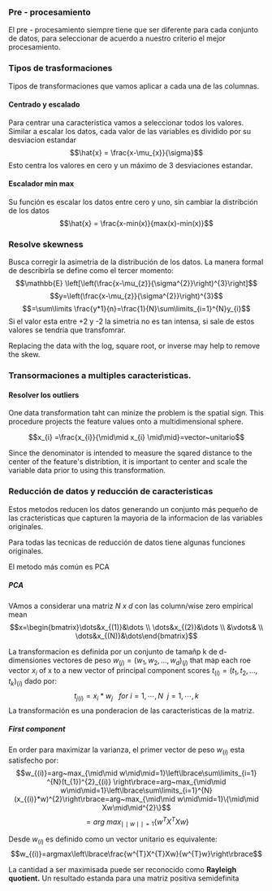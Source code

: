 ### Pre - procesamiento
El pre - procesamiento siempre tiene que ser diferente para cada conjunto de datos, para seleccionar de acuerdo a nuestro criterio el mejor procesamiento.

### Tipos de trasformaciones

Tipos de transformaciones que vamos aplicar a cada una de las columnas.

#### Centrado y escalado
Para centrar una caracteristica vamos a seleccionar todos los valores. Similar a escalar los datos, cada valor de las variables es dividido por su desviacion estandar 
$$\hat{x} = \frac{x-\mu_{x}}{\sigma}$$
Esto centra los valores en cero y un máximo de 3 desviaciones estandar.

#### Escalador min max
Su función es escalar los datos entre cero y uno, sin cambiar la distribción de los datos
$$\hat{x} = \frac{x-min(x)}{max(x)-min(x)}$$

### Resolve skewness
Busca corregir la asimetria de la distribución de los datos. La manera formal de describirla se define como el tercer momento:
$$\mathbb{E} \left[\left(\frac{x-\mu_{z}}{\sigma^{2}}\right)^{3}\right]$$
$$y=\left(\frac{x-\mu_{z}}{\sigma^{2}}\right)^{3}$$
$$=\sum\limits \frac{y*1}{n}=\frac{1}{N}\sum\limits_{i=1}^{N}y_{i}$$
Si el valor esta entre +2 y -2 la simetria no es tan intensa, si sale de estos valores se tendría que transfomrar.

Replacing the data with the log, square root, or inverse may help to remove the skew.

### Transormaciones a multiples caracteristicas.
#### Resolver los outliers
One data transformation taht can minize the problem is the spatial sign. This procedure projects the feature values onto a multidimensional sphere.

$$x_{i} =\frac{x_{i}}{\mid\mid x_{i} \mid\mid}=vector~unitario$$

Since the denominator is intended to measure the sqared distance to the center of the feature's distribtion, it is important to center and scale the variable data prior to using this transformation.

### Reducción de datos y reducción de caracteristicas
Estos metodos reducen los datos generando un conjunto más pequeño de las cracteristicas que capturen la mayoria de la informacion de las variables originales.

Para todas las tecnicas de reducción de datos tiene algunas funciones originales.

El metodo más común es PCA

##### PCA
VAmos a considerar una matriz $N~x~d$ con las column/wise zero empirical mean
$$x=\begin{bmatrix}\dots&x_{(1)}&\dots \\ \dots&x_{(2)}&\dots \\ &\vdots&  \\ \dots&x_{(N)}&\dots\end{bmatrix}$$

La transformacion es definida por un conjunto de tamañp k de d-dimensiones vectores de peso $w_{(j)}=(w_{1},w_{2},\dots,w_{d})_{(j)}$ that map each roe vector $x_{i}$ of x to a new vector of principal component scores $t_{(i)}=(t_{1},t_{2},\dots,t_{k})_{(i)}$ dado por:
$$t_{j(i)}=x_{i}*w_{j}~~~for~i =1,\cdots,N~~j=1,\cdots,k$$
La transformación es una ponderacion de las caracteristicas de la matriz.

##### First component
En order para maximizar la varianza, el primer vector de peso $w_{(i)}$ esta satisfecho por:
$$w_{(i)}=arg~max_{\mid\mid w\mid\mid=1}\left\lbrace\sum\limits_{i=1} ^{N}(t_{1})^{2}_{(i)} \right\rbrace=arg~max_{\mid\mid w\mid\mid=1}\left\lbrace\sum\limits_{i=1}^{N}(x_{(i)}*w)^{2}\right\rbrace=arg~max_{\mid\mid w\mid\mid=1}\{\mid\mid Xw\mid\mid^{2}\}$$
$$=arg~max_{\mid\mid w \mid\mid=1}\{w^{T}X^{T}Xw\}$$

Desde $w_{(i)}$ es definido como un vector unitario es equivalente:
$$w_{(i)}=argmax\left\lbrace\frac{w^{T}X^{T}Xw}{w^{T}w}\right\rbrace$$

La cantidad a ser maximisada puede ser reconocido como **Rayleigh quotient.** Un resultado estanda para una matriz positiva semidefinita 